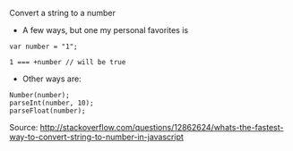 Convert a string to a number

* A few ways, but one my personal favorites is
```
var number = "1";

1 === +number // will be true
```

* Other ways are:
```
Number(number);
parseInt(number, 10);
parseFloat(number);
```

Source: http://stackoverflow.com/questions/12862624/whats-the-fastest-way-to-convert-string-to-number-in-javascript


